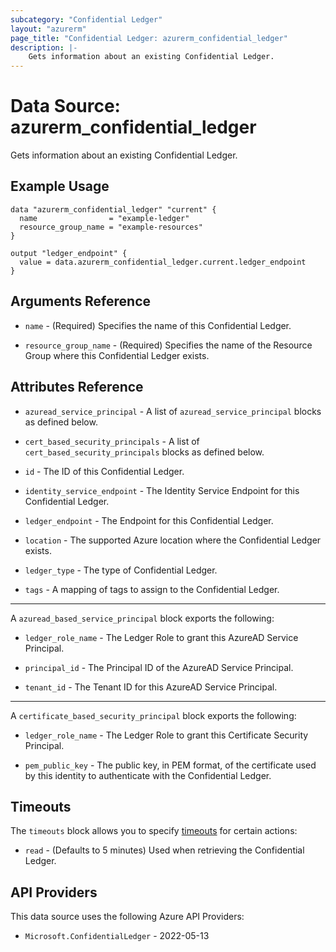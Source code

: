 ```yaml
---
subcategory: "Confidential Ledger"
layout: "azurerm"
page_title: "Confidential Ledger: azurerm_confidential_ledger"
description: |-
    Gets information about an existing Confidential Ledger.
---
```


# Data Source: azurerm_confidential_ledger

Gets information about an existing Confidential Ledger.

## Example Usage

```hcl
data "azurerm_confidential_ledger" "current" {
  name                = "example-ledger"
  resource_group_name = "example-resources"
}

output "ledger_endpoint" {
  value = data.azurerm_confidential_ledger.current.ledger_endpoint
}
```

## Arguments Reference

* `name` - (Required) Specifies the name of this Confidential Ledger.

* `resource_group_name` - (Required) Specifies the name of the Resource Group where this Confidential Ledger exists.

## Attributes Reference

* `azuread_service_principal` - A list of `azuread_service_principal` blocks as defined below.

* `cert_based_security_principals` - A list of `cert_based_security_principals` blocks as defined below.

* `id` - The ID of this Confidential Ledger.

* `identity_service_endpoint` - The Identity Service Endpoint for this Confidential Ledger.

* `ledger_endpoint` - The Endpoint for this Confidential Ledger.

* `location` - The supported Azure location where the Confidential Ledger exists.

* `ledger_type` - The type of Confidential Ledger.

* `tags` - A mapping of tags to assign to the Confidential Ledger.

---

A `azuread_based_service_principal` block exports the following:

* `ledger_role_name` - The Ledger Role to grant this AzureAD Service Principal.

* `principal_id` - The Principal ID of the AzureAD Service Principal.

* `tenant_id` - The Tenant ID for this AzureAD Service Principal.

---

A `certificate_based_security_principal` block exports the following:

* `ledger_role_name` - The Ledger Role to grant this Certificate Security Principal.

* `pem_public_key` - The public key, in PEM format, of the certificate used by this identity to authenticate with the Confidential Ledger.

## Timeouts

The `timeouts` block allows you to specify [timeouts](https://developer.hashicorp.com/terraform/language/resources/configure#define-operation-timeouts) for certain actions:

* `read` - (Defaults to 5 minutes) Used when retrieving the Confidential Ledger.

## API Providers
<!-- This section is generated, changes will be overwritten -->
This data source uses the following Azure API Providers:

* `Microsoft.ConfidentialLedger` - 2022-05-13
